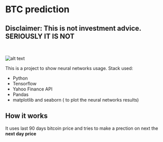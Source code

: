 <h1> BTC prediction </h1>
<h2> Disclaimer: This is not investment advice. <strong> SERIOUSLY IT IS NOT </strong> </h2><br>


![alt text](https://pplware.sapo.pt/wp-content/uploads/2019/06/BTC_capa-720x423.jpg)
<p> This is a project to show neural networks usage. Stack used:</p>
<ul>
  <li> Python </li>
  <li> Tensorflow </li>
  <li> Yahoo Finance API </li>
  <li> Pandas </li>
  <li> matplotlib and seaborn ( to plot the neural networks results) </li>
</ul>


<h2> How it works </h2>
<p> It uses last 90 days bitcoin price and tries to make a prection on next the  <strong>next day price</strong> </p>
